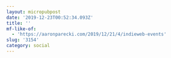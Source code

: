 ```yaml
---
layout: micropubpost
date: '2019-12-23T00:52:34.093Z'
title: ''
mf-like-of:
  - 'https://aaronparecki.com/2019/12/21/4/indieweb-events'
slug: '3154'
category: social
---
```

